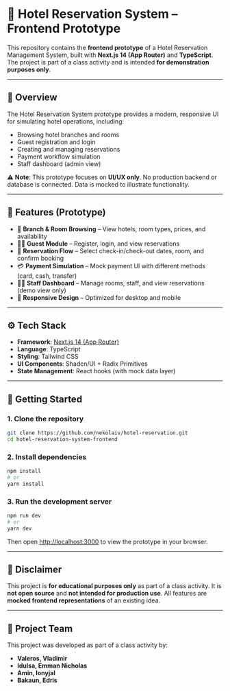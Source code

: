 # 🏨 Hotel Reservation System – Frontend Prototype

This repository contains the **frontend prototype** of a Hotel Reservation Management System, built with **Next.js 14 (App Router)** and **TypeScript**.
The project is part of a class activity and is intended **for demonstration purposes only**.

---

## 📌 Overview

The Hotel Reservation System prototype provides a modern, responsive UI for simulating hotel operations, including:

* Browsing hotel branches and rooms
* Guest registration and login
* Creating and managing reservations
* Payment workflow simulation
* Staff dashboard (admin view)

⚠️ **Note**: This prototype focuses on **UI/UX only**. No production backend or database is connected. Data is mocked to illustrate functionality.

---

## 🎨 Features (Prototype)

* 🏢 **Branch & Room Browsing** – View hotels, room types, prices, and availability
* 🙍‍♂️ **Guest Module** – Register, login, and view reservations
* 📅 **Reservation Flow** – Select check-in/check-out dates, room, and confirm booking
* 💳 **Payment Simulation** – Mock payment UI with different methods (card, cash, transfer)
* 👨‍💼 **Staff Dashboard** – Manage rooms, staff, and view reservations (demo view only)
* 📱 **Responsive Design** – Optimized for desktop and mobile

---

## ⚙️ Tech Stack

* **Framework**: [Next.js 14 (App Router)](https://nextjs.org/)
* **Language**: TypeScript
* **Styling**: Tailwind CSS
* **UI Components**: Shadcn/UI + Radix Primitives
* **State Management**: React hooks (with mock data layer)

---

## 🚀 Getting Started

### 1. Clone the repository

```bash
git clone https://github.com/nekolaiv/hotel-reservation.git
cd hotel-reservation-system-frontend
```

### 2. Install dependencies

```bash
npm install
# or
yarn install
```

### 3. Run the development server

```bash
npm run dev
# or
yarn dev
```

Then open [http://localhost:3000](http://localhost:3000) to view the prototype in your browser.

---

## 📜 Disclaimer

This project is **for educational purposes only** as part of a class activity.
It is **not open source** and **not intended for production use**.
All features are **mocked frontend representations** of an existing idea.

---

## 👥 Project Team

This project was developed as part of a class activity by:

* **Valeros, Vladimir** 
* **Idulsa, Emman Nicholas** 
* **Amin, Ionyjal** 
* **Bakaun, Edris**
